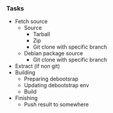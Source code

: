### Tasks

- Fetch source
  - Source
    - Tarball
    - Zip
    - Git clone with specific branch
  - Debian package source
    - Git clone with specific branch
- Extract (if non git)
- Building
  - Preparing debootsrap
  - Updating debootstrap env
  - Build
- Finishing
  - Push result to somewhere

